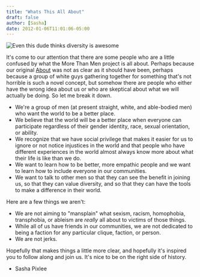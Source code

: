 ```yaml
---
title: "Whats This All About"
draft: false
author: [Sasha]
date: 2012-01-06T11:01:06-05:00
---
```


![Even this dude thinks diversity is awesome](http://www.morethanmen.org/wp-content/uploads/2011/07/thumbsUp1-150x150.jpg)

It's come to our attention that there are some people who are a little confused by what the More Than Men project is all about. Perhaps because our original [About](http://www.morethanmen.org/about/) was not as clear as it should have been, perhaps because a group of white guys gathering together for something that's not horrible is such a novel concept, but somehow there are people who either have the wrong idea about us or who are skeptical about what we will actually be doing. So let me break it down.

- We're a group of men (at present straight, white, and able-bodied men) who want the world to be a better place.
- We believe that the world will be a better place when everyone can participate regardless of their gender identity, race, sexual orientation, or ability.
- We recognize that we have social privilege that makes it easier for us to ignore or not notice injustices in the world and that people who have different experiences in the world almost always know more about what their life is like than we do.
- We want to learn how to be better, more empathic people and we want to learn how to include everyone in our communities.
- We want to talk to other men so that they can see the benefit in joining us, so that they can value diversity, and so that they can have the tools to make a difference in their world.

Here are a few things we aren't:
- We are not aiming to "mansplain" what sexism, racism, homophobia, transphobia, or ableism are _really_ all about to victims of those things.
- While all of us have friends in our communities, we are not dedicated to being a faction for any particular clique, faction, or person.
- We are not jerks.

Hopefully that makes things a little more clear, and hopefully it's inspired you to follow along and join us. It's nice to be on the right side of history.

- Sasha Pixlee